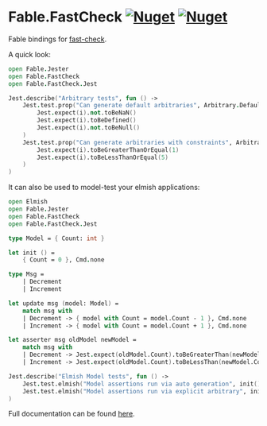 ﻿# Fable.FastCheck [![Nuget](https://img.shields.io/nuget/v/Fable.FastCheck.svg?maxAge=0&colorB=brightgreen&label=Fable.FastCheck)](https://www.nuget.org/packages/Fable.FastCheck) [![Nuget](https://img.shields.io/nuget/v/Fable.FastCheck.Jest.svg?maxAge=0&colorB=brightgreen&label=Fable.FastCheck.Jest)](https://www.nuget.org/packages/Fable.FastCheck.Jest)

Fable bindings for [fast-check](https://github.com/dubzzz/fast-check).

A quick look:

```fsharp
open Fable.Jester
open Fable.FastCheck
open Fable.FastCheck.Jest

Jest.describe("Arbitrary tests", fun () ->
    Jest.test.prop("Can generate default arbitraries", Arbitrary.Defaults.integer, fun i ->
        Jest.expect(i).not.toBeNaN()
        Jest.expect(i).toBeDefined()
        Jest.expect(i).not.toBeNull()
    )
    Jest.test.prop("Can generate arbitraries with constraints", Arbitrary.ConstrainedDefaults.integer(1, 5), fun i ->
        Jest.expect(i).toBeGreaterThanOrEqual(1)
        Jest.expect(i).toBeLessThanOrEqual(5)
    )
)
```

It can also be used to model-test your elmish applications:

```fsharp
open Elmish
open Fable.Jester
open Fable.FastCheck
open Fable.FastCheck.Jest

type Model = { Count: int }

let init () =
    { Count = 0 }, Cmd.none

type Msg =
    | Decrement
    | Increment

let update msg (model: Model) =
    match msg with
    | Decrement -> { model with Count = model.Count - 1 }, Cmd.none
    | Increment -> { model with Count = model.Count + 1 }, Cmd.none

let asserter msg oldModel newModel =
    match msg with
    | Decrement -> Jest.expect(oldModel.Count).toBeGreaterThan(newModel.Count)
    | Increment -> Jest.expect(oldModel.Count).toBeLessThan(newModel.Count)

Jest.describe("Elmish Model tests", fun () ->
    Jest.test.elmish("Model assertions run via auto generation", init(), update, asserter)
    Jest.test.elmish("Model assertions run via explicit arbitrary", init(), update, asserter, Arbitrary.constant [ Decrement; Increment ])
)
```

Full documentation can be found [here](https://shmew.github.io/Fable.Jester).
